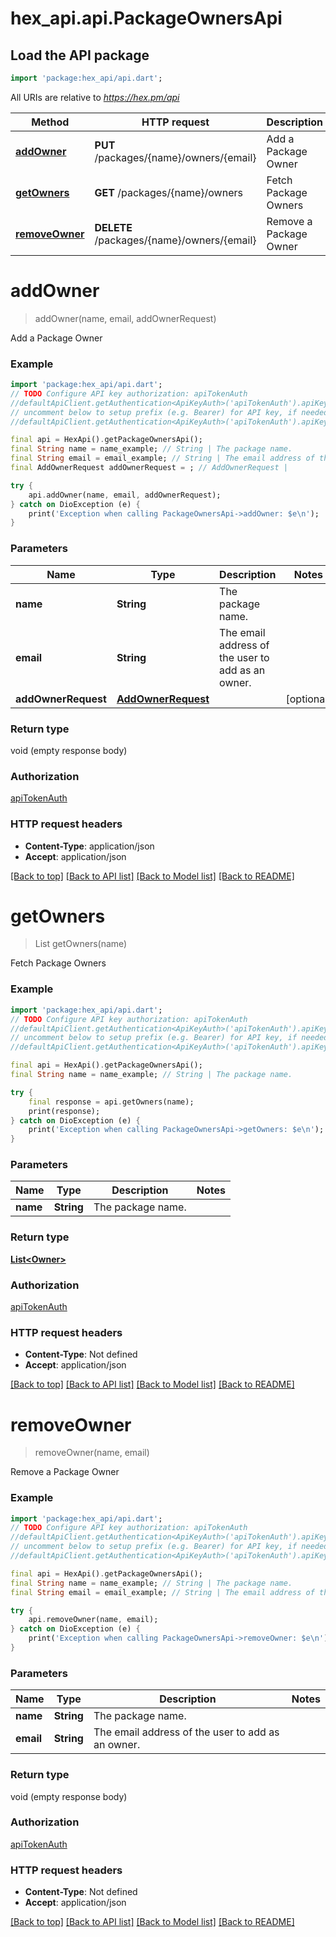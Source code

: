 # hex_api.api.PackageOwnersApi

## Load the API package
```dart
import 'package:hex_api/api.dart';
```

All URIs are relative to *https://hex.pm/api*

Method | HTTP request | Description
------------- | ------------- | -------------
[**addOwner**](PackageOwnersApi.md#addowner) | **PUT** /packages/{name}/owners/{email} | Add a Package Owner
[**getOwners**](PackageOwnersApi.md#getowners) | **GET** /packages/{name}/owners | Fetch Package Owners
[**removeOwner**](PackageOwnersApi.md#removeowner) | **DELETE** /packages/{name}/owners/{email} | Remove a Package Owner


# **addOwner**
> addOwner(name, email, addOwnerRequest)

Add a Package Owner

### Example
```dart
import 'package:hex_api/api.dart';
// TODO Configure API key authorization: apiTokenAuth
//defaultApiClient.getAuthentication<ApiKeyAuth>('apiTokenAuth').apiKey = 'YOUR_API_KEY';
// uncomment below to setup prefix (e.g. Bearer) for API key, if needed
//defaultApiClient.getAuthentication<ApiKeyAuth>('apiTokenAuth').apiKeyPrefix = 'Bearer';

final api = HexApi().getPackageOwnersApi();
final String name = name_example; // String | The package name.
final String email = email_example; // String | The email address of the user to add as an owner.
final AddOwnerRequest addOwnerRequest = ; // AddOwnerRequest | 

try {
    api.addOwner(name, email, addOwnerRequest);
} catch on DioException (e) {
    print('Exception when calling PackageOwnersApi->addOwner: $e\n');
}
```

### Parameters

Name | Type | Description  | Notes
------------- | ------------- | ------------- | -------------
 **name** | **String**| The package name. | 
 **email** | **String**| The email address of the user to add as an owner. | 
 **addOwnerRequest** | [**AddOwnerRequest**](AddOwnerRequest.md)|  | [optional] 

### Return type

void (empty response body)

### Authorization

[apiTokenAuth](../README.md#apiTokenAuth)

### HTTP request headers

 - **Content-Type**: application/json
 - **Accept**: application/json

[[Back to top]](#) [[Back to API list]](../README.md#documentation-for-api-endpoints) [[Back to Model list]](../README.md#documentation-for-models) [[Back to README]](../README.md)

# **getOwners**
> List<Owner> getOwners(name)

Fetch Package Owners

### Example
```dart
import 'package:hex_api/api.dart';
// TODO Configure API key authorization: apiTokenAuth
//defaultApiClient.getAuthentication<ApiKeyAuth>('apiTokenAuth').apiKey = 'YOUR_API_KEY';
// uncomment below to setup prefix (e.g. Bearer) for API key, if needed
//defaultApiClient.getAuthentication<ApiKeyAuth>('apiTokenAuth').apiKeyPrefix = 'Bearer';

final api = HexApi().getPackageOwnersApi();
final String name = name_example; // String | The package name.

try {
    final response = api.getOwners(name);
    print(response);
} catch on DioException (e) {
    print('Exception when calling PackageOwnersApi->getOwners: $e\n');
}
```

### Parameters

Name | Type | Description  | Notes
------------- | ------------- | ------------- | -------------
 **name** | **String**| The package name. | 

### Return type

[**List&lt;Owner&gt;**](Owner.md)

### Authorization

[apiTokenAuth](../README.md#apiTokenAuth)

### HTTP request headers

 - **Content-Type**: Not defined
 - **Accept**: application/json

[[Back to top]](#) [[Back to API list]](../README.md#documentation-for-api-endpoints) [[Back to Model list]](../README.md#documentation-for-models) [[Back to README]](../README.md)

# **removeOwner**
> removeOwner(name, email)

Remove a Package Owner

### Example
```dart
import 'package:hex_api/api.dart';
// TODO Configure API key authorization: apiTokenAuth
//defaultApiClient.getAuthentication<ApiKeyAuth>('apiTokenAuth').apiKey = 'YOUR_API_KEY';
// uncomment below to setup prefix (e.g. Bearer) for API key, if needed
//defaultApiClient.getAuthentication<ApiKeyAuth>('apiTokenAuth').apiKeyPrefix = 'Bearer';

final api = HexApi().getPackageOwnersApi();
final String name = name_example; // String | The package name.
final String email = email_example; // String | The email address of the user to add as an owner.

try {
    api.removeOwner(name, email);
} catch on DioException (e) {
    print('Exception when calling PackageOwnersApi->removeOwner: $e\n');
}
```

### Parameters

Name | Type | Description  | Notes
------------- | ------------- | ------------- | -------------
 **name** | **String**| The package name. | 
 **email** | **String**| The email address of the user to add as an owner. | 

### Return type

void (empty response body)

### Authorization

[apiTokenAuth](../README.md#apiTokenAuth)

### HTTP request headers

 - **Content-Type**: Not defined
 - **Accept**: application/json

[[Back to top]](#) [[Back to API list]](../README.md#documentation-for-api-endpoints) [[Back to Model list]](../README.md#documentation-for-models) [[Back to README]](../README.md)

